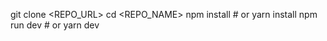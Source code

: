 git clone <REPO_URL>
cd <REPO_NAME>
npm install      # or yarn install
npm run dev      # or yarn dev
